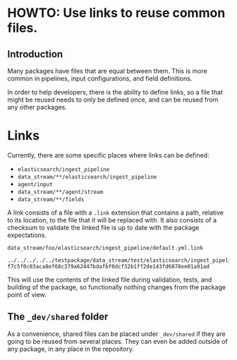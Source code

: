 # HOWTO: Use links to reuse common files.

## Introduction

Many packages have files that are equal between them. This is more common in pipelines, 
input configurations, and field definitions.

In order to help developers, there is the ability to define links, so a file that might be reused needs to only be defined once, and can be reused from any other packages.


# Links

Currently, there are some specific places where links can be defined:

- `elasticsearch/ingest_pipeline`
- `data_stream/**/elasticsearch/ingest_pipeline`
- `agent/input`
- `data_stream/**/agent/stream`
- `data_stream/**/fields`

A link consists of a file with a `.link` extension that contains a path, relative to its location, to the file that it will be replaced with. It also consists of a checksum to validate the linked file is up to date with the package expectations.

`data_stream/foo/elasticsearch/ingest_pipeline/default.yml.link`

```
../../../../../testpackage/data_stream/test/elasticsearch/ingest_pipeline/default.yml f7c5f0c03aca8ef68c379a62447bdafbf0dcf32b1ff2de143fd6878ee01a91ad
```

This will use the contents of the linked file during validation, tests, and building of the package, so functionally nothing changes from the package point of view.

## The `_dev/shared` folder

As a convenience, shared files can be placed under `_dev/shared` if they are going to be
reused from several places. They can even be added outside of any package, in any place in the repository.
